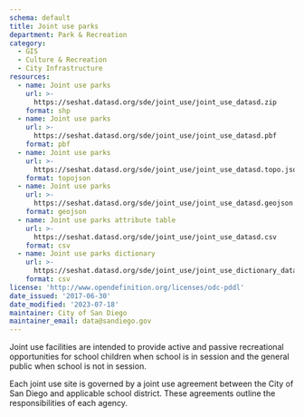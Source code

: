 ```yaml
---
schema: default
title: Joint use parks
department: Park & Recreation
category:
  - GIS
  - Culture & Recreation
  - City Infrastructure
resources:
  - name: Joint use parks
    url: >-
      https://seshat.datasd.org/sde/joint_use/joint_use_datasd.zip
    format: shp
  - name: Joint use parks
    url: >-
      https://seshat.datasd.org/sde/joint_use/joint_use_datasd.pbf
    format: pbf
  - name: Joint use parks
    url: >-
      https://seshat.datasd.org/sde/joint_use/joint_use_datasd.topo.json
    format: topojson
  - name: Joint use parks
    url: >-
      https://seshat.datasd.org/sde/joint_use/joint_use_datasd.geojson
    format: geojson
  - name: Joint use parks attribute table
    url: >-
      https://seshat.datasd.org/sde/joint_use/joint_use_datasd.csv
    format: csv
  - name: Joint use parks dictionary
    url: >-
      https://seshat.datasd.org/sde/joint_use/joint_use_dictionary_datasd.csv
    format: csv
license: 'http://www.opendefinition.org/licenses/odc-pddl'
date_issued: '2017-06-30'
date_modified: '2023-07-18'
maintainer: City of San Diego
maintainer_email: data@sandiego.gov
---
```

Joint use facilities are intended to provide active and passive recreational opportunities for school children when school is in session and the general public when school is not in session.
<!--more-->
Each joint use site is governed by a joint use agreement between the City of San Diego and applicable school district. These agreements outline the responsibilities of each agency.
